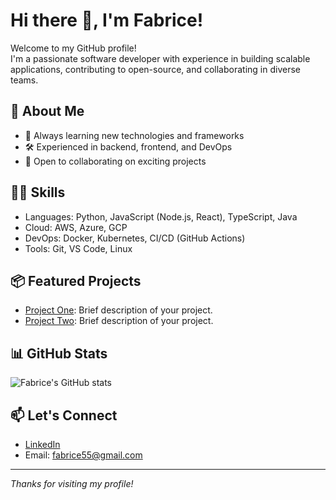 # Hi there 👋, I'm Fabrice!

Welcome to my GitHub profile!  
I'm a passionate software developer with experience in building scalable applications, contributing to open-source, and collaborating in diverse teams.

## 🚀 About Me
- 🌱 Always learning new technologies and frameworks
- 🛠️ Experienced in backend, frontend, and DevOps
- 🤝 Open to collaborating on exciting projects

## 🧑‍💻 Skills
- Languages: Python, JavaScript (Node.js, React), TypeScript, Java
- Cloud: AWS, Azure, GCP
- DevOps: Docker, Kubernetes, CI/CD (GitHub Actions)
- Tools: Git, VS Code, Linux

## 📦 Featured Projects
- [Project One](https://github.com/fabrice55/project-one): Brief description of your project.
- [Project Two](https://github.com/fabrice55/project-two): Brief description of your project.

## 📊 GitHub Stats
![Fabrice's GitHub stats](https://github-readme-stats.vercel.app/api?username=fabrice55&show_icons=true&hide_border=true&count_private=true)

## 📫 Let's Connect
- [LinkedIn](https://linkedin.com/in/liltechnologies)
- Email: fabrice55@gmail.com

---

*Thanks for visiting my profile!*

